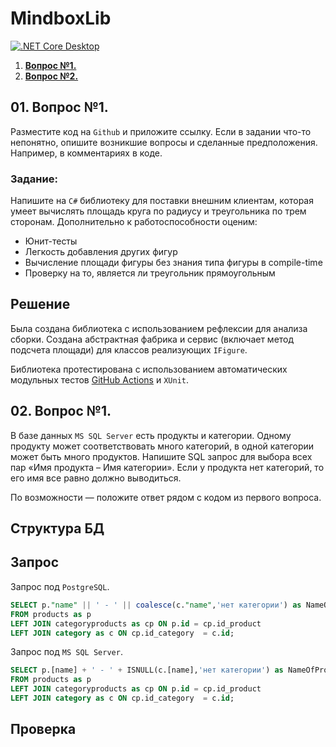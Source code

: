 # MindboxLib

[![.NET Core Desktop](https://github.com/AleksandrKonst/MindboxLib/actions/workflows/dotnet-desktop.yml/badge.svg)](https://github.com/AleksandrKonst/MindboxLib/actions/workflows/dotnet-desktop.yml)

1. [**Вопрос №1.**](#01)
2. [**Вопрос №2.**](#02)

## 01. Вопрос №1.<a name="01"></a>
Разместите код на `Github` и приложите ссылку. Если в задании что-то непонятно, опишите возникшие вопросы и сделанные предположения. Например, в комментариях в коде.
### Задание:
Напишите на `C#` библиотеку для поставки внешним клиентам, которая умеет вычислять площадь круга по радиусу и треугольника по трем сторонам. Дополнительно к работоспособности оценим:
- Юнит-тесты
- Легкость добавления других фигур
- Вычисление площади фигуры без знания типа фигуры в compile-time
- Проверку на то, является ли треугольник прямоугольным

## Решение
Была создана библиотека с использованием рефлексии для анализа сборки. Создана абстрактная фабрика и сервис (включает метод подсчета площади) для классов реализующих `IFigure`.

Библиотека протестирована с использованием автоматических модульных тестов [GitHub Actions](https://github.com/AleksandrKonst/MindboxLib/actions) и `XUnit`.

## 02. Вопрос №1.<a name="02"></a>
В базе данных `MS SQL Server` есть продукты и категории. Одному продукту может соответствовать много категорий, в одной категории может быть много продуктов. Напишите SQL запрос для выбора всех пар «Имя продукта – Имя категории». Если у продукта нет категорий, то его имя все равно должно выводиться.

По возможности — положите ответ рядом с кодом из первого вопроса.

## Структура БД



## Запрос
Запрос под `PostgreSQL`.

```sql
SELECT p."name" || ' - ' || coalesce(c."name",'нет категории') as NameOfProduct
FROM products as p 
LEFT JOIN categoryproducts as cp ON p.id = cp.id_product  
LEFT JOIN category as c ON cp.id_category  = c.id;
```

Запрос под `MS SQL Server`.

```sql
SELECT p.[name] + ' - ' + ISNULL(c.[name],'нет категории') as NameOfProduct
FROM products as p 
LEFT JOIN categoryproducts as cp ON p.id = cp.id_product  
LEFT JOIN category as c ON cp.id_category  = c.id;
```

## Проверка

